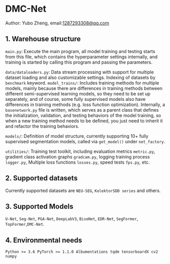 # DMC-Net
Author: Yubo Zheng, email:1287293308@qq.com

## 1. Warehouse structure
`main.py`: Execute the main program, all model training and testing starts from this file, which contains the hyperparameter settings internally, 
           and training is started by calling this program and passing the parameters.

`data/dataloaders.py`: Data stream processing with support for multiple dataset loading and also customizable settings. Indexing of datasets by `benchmark` keyword.
`model_trains/`: Includes training methods for multiple models, mainly because there are differences in training methods between different semi-supervised learning models, so they need to be set up separately, and of course, some fully supervised models also have differences in training methods (e.g. loss function optimization).
Internally, a `basenetwork.py` file is written, which serves as a parent class that defines the initialization, validation, and testing behaviors of the model training, so when a new training method needs to be defined, you just need to inherit it and refactor the training behaviors.

`models/`: Definition of model structure, currently supporting 10+ fully supervised segmentation models, called via `get_model()` under `net_factory`.

`utilities/`: Training test toolkit, including evaluation metrics `metric.py`, gradient class activation graphs `gradcam.py`, logging training process `logger.py`,
Multiple loss functions `losses.py`, speed tests `fps.py`, etc.

## 2. Supported datasets
Currently supported datasets are `NEU-SEG`, `KolektorSDD series` and others.

## 3. Supported Models
`U-Net`, `Seg-Net`, `PGA-Net`, `DeepLabV3`, `BiseNet`, `EDR-Net`, `SegFormer`, `TopFormer`,`DMC-Net`.



## 4. Environmental needs
``Python >= 3.6 PyTorch >= 1.1.0 Albumentations tqdm tensorboardX cv2 numpy``
